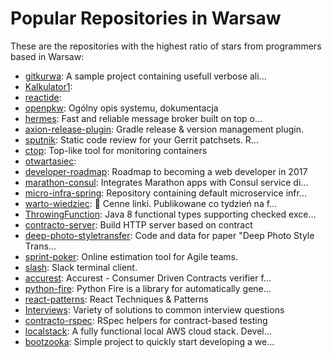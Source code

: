 # Popular Repositories in Warsaw

These are the repositories with the highest ratio of stars from programmers based in Warsaw:

- [gitkurwa](https://github.com/jakubnabrdalik/gitkurwa): A sample project containing usefull verbose ali...
- [Kalkulator1](https://github.com/wybory2014/Kalkulator1): 
- [reactide](https://github.com/reactide/reactide): 
- [openpkw](https://github.com/openpkw/openpkw): Ogólny opis systemu, dokumentacja
- [hermes](https://github.com/allegro/hermes): Fast and reliable message broker built on top o...
- [axion-release-plugin](https://github.com/allegro/axion-release-plugin): Gradle release & version management plugin.
- [sputnik](https://github.com/TouK/sputnik): Static code review for your Gerrit patchsets. R...
- [ctop](https://github.com/bcicen/ctop): Top-like tool for monitoring containers
- [otwartasiec](https://github.com/ferrante/otwartasiec): 
- [developer-roadmap](https://github.com/kamranahmedse/developer-roadmap): Roadmap to becoming a web developer in 2017
- [marathon-consul](https://github.com/allegro/marathon-consul): Integrates Marathon apps with Consul service di...
- [micro-infra-spring](https://github.com/4finance/micro-infra-spring): Repository containing default microservice infr...
- [warto-wiedziec](https://github.com/piecioshka/warto-wiedziec): :book: Cenne linki. Publikowane co tydzień na f...
- [ThrowingFunction](https://github.com/TouK/ThrowingFunction): Java 8 functional types supporting checked exce...
- [contracto-server](https://github.com/contracto-lab/contracto-server): Build HTTP server based on contract
- [deep-photo-styletransfer](https://github.com/luanfujun/deep-photo-styletransfer): Code and data for paper "Deep Photo Style Trans...
- [sprint-poker](https://github.com/elpassion/sprint-poker): Online estimation tool for Agile teams.
- [slash](https://github.com/slash-hq/slash): Slack terminal client.
- [accurest](https://github.com/Codearte/accurest): Accurest - Consumer Driven Contracts verifier f...
- [python-fire](https://github.com/google/python-fire): Python Fire is a library for automatically gene...
- [react-patterns](https://github.com/vasanthk/react-patterns): React Techniques & Patterns 
- [Interviews](https://github.com/kdn251/Interviews): Variety of solutions to common interview questions
- [contracto-rspec](https://github.com/contracto-lab/contracto-rspec): RSpec helpers for contract-based testing
- [localstack](https://github.com/atlassian/localstack): A fully functional local AWS cloud stack. Devel...
- [bootzooka](https://github.com/softwaremill/bootzooka): Simple project to quickly start developing a we...
